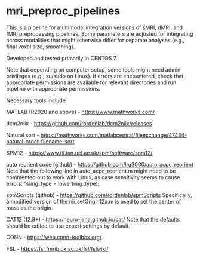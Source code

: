 # mri_preproc_pipelines
This is a pipeline for multimodal integration versions of sMRI, dMRI, and fMRI preprocessing pipelines.
Some parameters are adjusted for integrating across modalities that might otherwise differ for separate analyses (e.g., final voxel size, smoothing).

Developed and tested primarily in CENTOS 7.

Note that depending on computer setup, some tools might need admin privileges (e.g., su/sudo on Linux).
If errors are encountered, check that appropriate permissions are available for relevant directories and run pipeline with appropriate permissions.

Necessary tools include:

MATLAB (R2020 and above) - https://www.mathworks.com/

dcm2niix - https://github.com/rordenlab/dcm2niix/releases

Natural sort - https://mathworks.com/matlabcentral/fileexchange/47434-natural-order-filename-sort

SPM12 -  https://www.fil.ion.ucl.ac.uk/spm/software/spm12/

auto reorient code (github) - https://github.com/lrq3000/auto_acpc_reorient
Note that the following line in auto_acpc_reorient.m might need to be commented out to work with Linux, as case sensitivity seems to cause errors:
%img_type = lower(img_type);

spmScripts (github) - https://github.com/rordenlab/spmScripts
Specifically, a modified version of the nii_setOrigin12x.m is used to set the center of mass as the origin.

CAT12 (12.8+) - https://neuro-jena.github.io/cat/
Note that the defaults should be edited to use expert settings by default.

CONN - https://web.conn-toolbox.org/

FSL - https://fsl.fmrib.ox.ac.uk/fsl/fslwiki/

